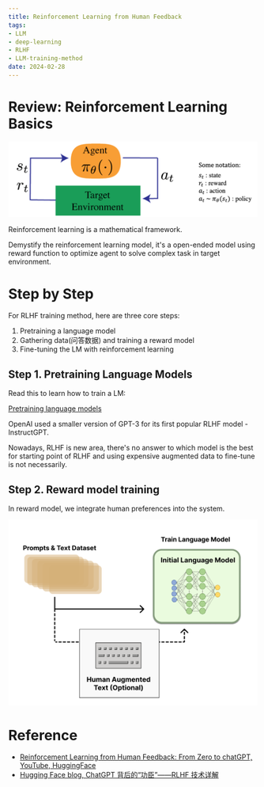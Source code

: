 ```yaml
---
title: Reinforcement Learning from Human Feedback
tags:
- LLM
- deep-learning
- RLHF
- LLM-training-method
date: 2024-02-28
---
```



# Review: Reinforcement Learning Basics

![](computer_sci/deep_learning_and_machine_learning/LLM/train/attachments/Pasted%20image%2020230628145009.png)


Reinforcement learning is a mathematical framework. 

Demystify the reinforcement learning model, it's a open-ended model using reward function to optimize agent to solve complex task in target environment. 

<!---
# Origins of RLHF

## Pre Deep RL

![](Deep_Learning_And_Machine_Learning/LLM/train/attachments/Pasted%20image%2020230628160836.png)


Before, Deep RL don't use neural network to represent policy. What this system did was a machine learning system that created a policy by having humans label the actions that an agent took as being kind of correct or incorrect. This was just a simple decision rule where humans labeled every actions as good or bad.  This was essentially a reward model and a policy put together.

## For Deep RL

![](Deep_Learning_And_Machine_Learning/LLM/train/attachments/Pasted%20image%2020230628161627.png)

--->

# Step by Step

For RLHF training method, here are three core steps:

1. Pretraining a language model
2. Gathering data(问答数据) and training a reward model
3. Fine-tuning the LM with reinforcement learning

## Step 1. Pretraining Language Models

Read this to learn how to train a LM:

[Pretraining language models](computer_sci/deep_learning_and_machine_learning/LLM/train/train_LLM.md)

OpenAI used a smaller version of GPT-3 for its first popular RLHF model - InstructGPT.

Nowadays, RLHF is new area, there's no answer to which model is the best for starting point of RLHF and using expensive augmented data to fine-tune is not necessarily.

## Step 2. Reward model training

In reward model, we integrate human preferences into the system. 

![](computer_sci/deep_learning_and_machine_learning/LLM/train/attachments/Pasted%20image%2020230629145231.png)



# Reference

* [Reinforcement Learning from Human Feedback: From Zero to chatGPT, YouTube, HuggingFace](https://www.youtube.com/watch?v=2MBJOuVq380)
* [Hugging Face blog, ChatGPT 背后的“功臣”——RLHF 技术详解](https://huggingface.co/blog/zh/rlhf)